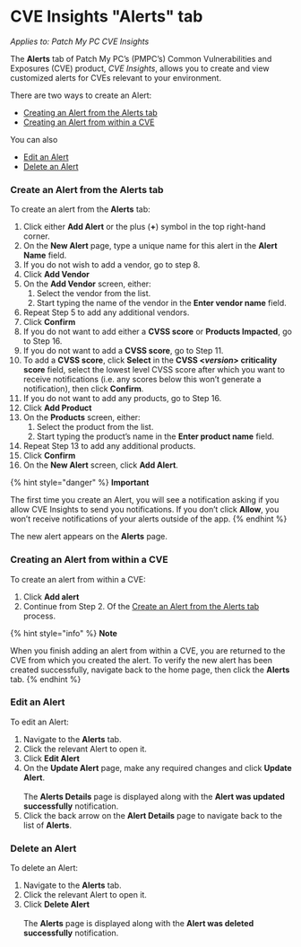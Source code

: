 # CVE Insights "Alerts" tab

_Applies to: Patch My PC CVE Insights_

The **Alerts** tab of Patch My PC’s (PMPC’s) Common Vulnerabilities and Exposures (CVE) product, _CVE Insights_, allows you to create and view customized alerts for CVEs relevant to your environment.

There are two ways to create an Alert:

* [Creating an Alert from the Alerts tab](cve-insights-alerts-tab.md#create-an-alert-from-the-alerts-tab)
* [Creating an Alert from within a CVE](cve-insights-alerts-tab.md#creating-an-alert-from-within-a-cve)

You can also

* [Edit an Alert](cve-insights-alerts-tab.md#edit-an-alert)
* [Delete an Alert](cve-insights-alerts-tab.md#delete-an-alert)

### Create an Alert from the Alerts tab

To create an alert from the **Alerts** tab:

1. Click either **Add Alert** or the plus (**+**) symbol in the top right-hand corner.
2. On the **New Alert** page, type a unique name for this alert in the **Alert Name** field.
3. If you do not wish to add a vendor, go to step 8.
4. Click **Add Vendor**
5. On the **Add Vendor** screen, either:
   1. Select the vendor from the list.
   2. Start typing the name of the vendor in the **Enter vendor name** field.
6. Repeat Step 5 to add any additional vendors.
7. Click **Confirm**
8. If you do not want to add either a **CVSS score** or **Products Impacted**, go to Step 16.
9. If you do not want to add a **CVSS score**, go to Step 11.
10. To add a **CVSS score**, click **Select** in the **CVSS <**_**version**_**> criticality score** field, select the lowest level CVSS score after which you want to receive notifications (i.e. any scores below this won’t generate a notification), then click **Confirm**.
11. If you do not want to add any products, go to Step 16.
12. Click **Add Product**
13. On the **Products** screen, either:
    1. Select the product from the list.
    2. Start typing the product’s name in the **Enter product name** field.
14. Repeat Step 13 to add any additional products.
15. Click **Confirm**
16. On the **New Alert** screen, click **Add Alert**.

{% hint style="danger" %}
**Important**

The first time you create an Alert, you will see a notification asking if you allow CVE Insights to send you notifications. If you don’t click **Allow**, you won’t receive notifications of your alerts outside of the app.
{% endhint %}

The new alert appears on the **Alerts** page.

### Creating an Alert from within a CVE

To create an alert from within a CVE:

1. Click **Add alert**
2. Continue from Step 2. Of the [Create an Alert from the Alerts tab](cve-insights-alerts-tab.md#create-an-alert-from-the-alerts-tab) process.

{% hint style="info" %}
**Note**

When you finish adding an alert from within a CVE, you are returned to the CVE from which you created the alert. To verify the new alert has been created successfully, navigate back to the home page, then click the **Alerts** tab.
{% endhint %}

### Edit an Alert

To edit an Alert:

1. Navigate to the **Alerts** tab.
2. Click the relevant Alert to open it.
3. Click **Edit Alert**
4. On the **Update Alert** page, make any required changes and click **Update Alert**.\
   \
   The **Alerts Details** page is displayed along with the **Alert was updated successfully** notification.
5. Click the back arrow on the **Alert Details** page to navigate back to the list of **Alerts**.

### Delete an Alert

To delete an Alert:

1. Navigate to the **Alerts** tab.
2. Click the relevant Alert to open it.
3. Click **Delete Alert**\
   \
   The **Alerts** page is displayed along with the **Alert was deleted successfully** notification.
